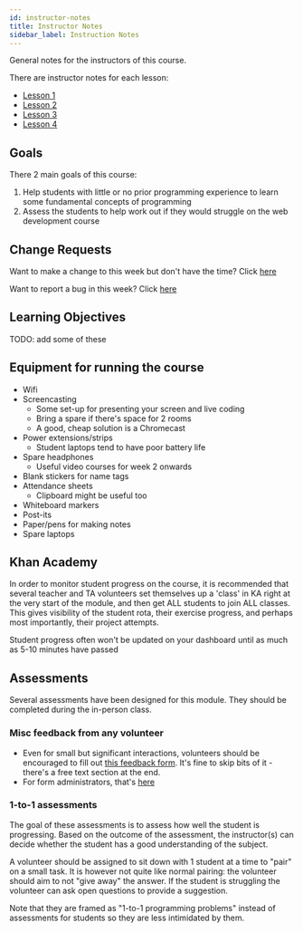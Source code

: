 ```yaml
---
id: instructor-notes
title: Instructor Notes
sidebar_label: Instruction Notes
---
```


General notes for the instructors of this course.

There are instructor notes for each lesson:

- [Lesson 1](./lesson-1/instructor-notes.md)
- [Lesson 2](./lesson-2/instructor-notes.md)
- [Lesson 3](./lesson-3/instructor-notes.md)
- [Lesson 4](./lesson-4/instructor-notes.md)

## Goals

There 2 main goals of this course:

1. Help students with little or no prior programming experience to learn some fundamental concepts of programming
2. Assess the students to help work out if they would struggle on the web development course

## Change Requests

Want to make a change to this week but don't have the time? Click [here](https://github.com/CodeYourFuture/syllabus/issues/new?assignees=&labels=enhancement&template=change-request.md&title=)

Want to report a bug in this week? Click [here](https://github.com/CodeYourFuture/syllabus/issues/new?assignees=&labels=bug&template=bug-report.md&title=)

## Learning Objectives

TODO: add some of these

## Equipment for running the course

- Wifi
- Screencasting
  - Some set-up for presenting your screen and live coding
  - Bring a spare if there's space for 2 rooms
  - A good, cheap solution is a Chromecast
- Power extensions/strips
  - Student laptops tend to have poor battery life
- Spare headphones
  - Useful video courses for week 2 onwards
- Blank stickers for name tags
- Attendance sheets
  - Clipboard might be useful too
- Whiteboard markers
- Post-its
- Paper/pens for making notes
- Spare laptops

## Khan Academy

<!-- TODO: add notes on signing up as a teacher -->

In order to monitor student progress on the course, it is recommended that several teacher and TA volunteers set themselves up a 'class' in KA right at the very start of the module, and then get ALL students to join ALL classes. This gives visibility of the student rota, their exercise progress, and perhaps most importantly, their project attempts.

Student progress often won't be updated on your dashboard until as much as 5-10 minutes have passed

## Assessments

Several assessments have been designed for this module. They should be completed during the in-person class.

### Misc feedback from any volunteer

- Even for small but significant interactions, volunteers should be encouraged to fill out [this feedback form](https://forms.gle/GgpFkgKCRPVtTtrJ7). It's fine to skip bits of it - there's a free text section at the end.
- For form administrators, that's [here](https://docs.google.com/forms/d/13F6J1HiBvmxZy-cSrgDwVxpVAZPdjU3Rv2wsXIpmo_M/edit)

### 1-to-1 assessments

The goal of these assessments is to assess how well the student is progressing. Based on the outcome of the assessment, the instructor(s) can decide whether the student has a good understanding of the subject.

A volunteer should be assigned to sit down with 1 student at a time to "pair" on a small task. It is however not quite like normal pairing: the volunteer should aim to not "give away" the answer. If the student is struggling the volunteer can ask open questions to provide a suggestion.

Note that they are framed as "1-to-1 programming problems" instead of assessments for students so they are less intimidated by them.
